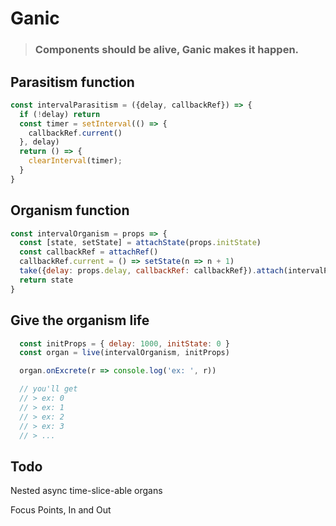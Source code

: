 # Ganic

> ### Components should be alive, Ganic makes it happen.

## Parasitism function
```javascript
const intervalParasitism = ({delay, callbackRef}) => {
  if (!delay) return
  const timer = setInterval(() => {
    callbackRef.current()
  }, delay)
  return () => {
    clearInterval(timer);
  }
}
```

## Organism function
```javascript
const intervalOrganism = props => {
  const [state, setState] = attachState(props.initState)
  const callbackRef = attachRef()
  callbackRef.current = () => setState(n => n + 1)
  take({delay: props.delay, callbackRef: callbackRef}).attach(intervalParasitism).firstGive()
  return state
}
```

## Give the organism life
```javascript
  const initProps = { delay: 1000, initState: 0 }
  const organ = live(intervalOrganism, initProps)

  organ.onExcrete(r => console.log('ex: ', r))

  // you'll get
  // > ex: 0
  // > ex: 1
  // > ex: 2
  // > ex: 3
  // > ...
```

## Todo

Nested async time-slice-able organs

Focus Points, In and Out
